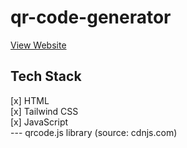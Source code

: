 # qr-code-generator

<a href="https://qrcodes-generator.me" >View Website</a> <br>

<h2>Tech Stack</h2>
[x] HTML <br>
[x] Tailwind CSS <br>
[x] JavaScript <br>
--- qrcode.js library (source: cdnjs.com) 
